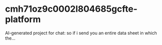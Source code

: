 # cmh71oz9c0002l804685gcfte-platform
AI-generated project for chat: so if i send you an entire data sheet in which the...
